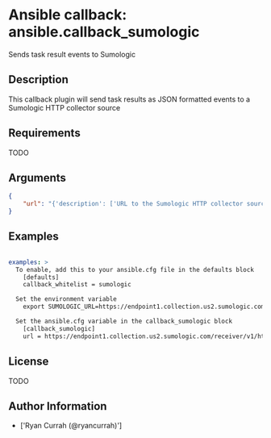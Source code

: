 # Ansible callback: ansible.callback_sumologic


Sends task result events to Sumologic

## Description

This callback plugin will send task results as JSON formatted events to a Sumologic HTTP collector source

## Requirements

TODO

## Arguments

``` json
{
    "url": "{'description': ['URL to the Sumologic HTTP collector source'], 'env': [{'name': 'SUMOLOGIC_URL'}], 'ini': [{'section': 'callback_sumologic', 'key': 'url'}]}",
}
```

## Examples


``` yaml

examples: >
  To enable, add this to your ansible.cfg file in the defaults block
    [defaults]
    callback_whitelist = sumologic

  Set the environment variable
    export SUMOLOGIC_URL=https://endpoint1.collection.us2.sumologic.com/receiver/v1/http/R8moSv1d8EW9LAUFZJ6dbxCFxwLH6kfCdcBfddlfxCbLuL-BN5twcTpMk__pYy_cDmp==

  Set the ansible.cfg variable in the callback_sumologic block
    [callback_sumologic]
    url = https://endpoint1.collection.us2.sumologic.com/receiver/v1/http/R8moSv1d8EW9LAUFZJ6dbxCFxwLH6kfCdcBfddlfxCbLuL-BN5twcTpMk__pYy_cDmp==

```

## License

TODO

## Author Information
  - ['Ryan Currah (@ryancurrah)']
